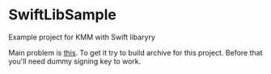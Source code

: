 # SwiftLibSample
Example project for KMM with Swift libaryry

Main problem is [this](https://stackoverflow.com/q/68654862/10175126). To get it try to build archive for this project. Before that you'll need dummy signing key to work.
